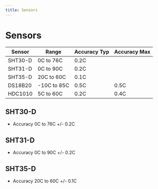 ```yaml
---
title: Sensors
---
```


# Sensors

| Sensor  |  Range      | Accuracy Typ | Accuracy Max |
| ------- | ----------- | ------------ | ---------------- |
| SHT30-D |  0C to 76C  |  0.2C        |      |
| SHT31-D |  0C to 90C  |  0.2C        |         | 
| SHT35-D |  20C to 60C |  0.1C        |       |
| DS18B20 | -10C to 85C |  0.5C        | 0.5C  |
| HDC1010 | 5C to 60C   |  0.2C        | 0.4C |

## SHT30-D

* Accuracy 0C to 76C +/- 0.2C

## SHT31-D

* Accuracy 0C to 90C +/- 0.2C

## SHT35-D

* Accuracy 20C to 60C +/- 0.1C

